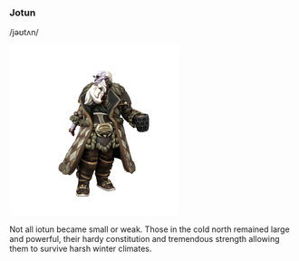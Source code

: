 ### Jotun 
/jəʊtʌn/

![](../../_assets/species/jotun.png)

Not all iotun became small or weak. Those in the cold north remained large and powerful, their hardy constitution and tremendous strength allowing them to survive harsh winter climates.